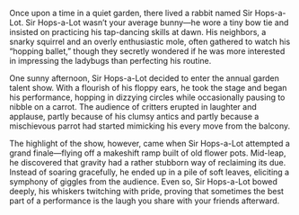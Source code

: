 Once upon a time in a quiet garden, there lived a rabbit named Sir Hops-a-Lot. Sir Hops-a-Lot wasn’t your average bunny—he wore a tiny bow tie and insisted on practicing his tap-dancing skills at dawn. His neighbors, a snarky squirrel and an overly enthusiastic mole, often gathered to watch his “hopping ballet,” though they secretly wondered if he was more interested in impressing the ladybugs than perfecting his routine.

One sunny afternoon, Sir Hops-a-Lot decided to enter the annual garden talent show. With a flourish of his floppy ears, he took the stage and began his performance, hopping in dizzying circles while occasionally pausing to nibble on a carrot. The audience of critters erupted in laughter and applause, partly because of his clumsy antics and partly because a mischievous parrot had started mimicking his every move from the balcony.

The highlight of the show, however, came when Sir Hops-a-Lot attempted a grand finale—flying off a makeshift ramp built of old flower pots. Mid-leap, he discovered that gravity had a rather stubborn way of reclaiming its due. Instead of soaring gracefully, he ended up in a pile of soft leaves, eliciting a symphony of giggles from the audience. Even so, Sir Hops-a-Lot bowed deeply, his whiskers twitching with pride, proving that sometimes the best part of a performance is the laugh you share with your friends afterward.
